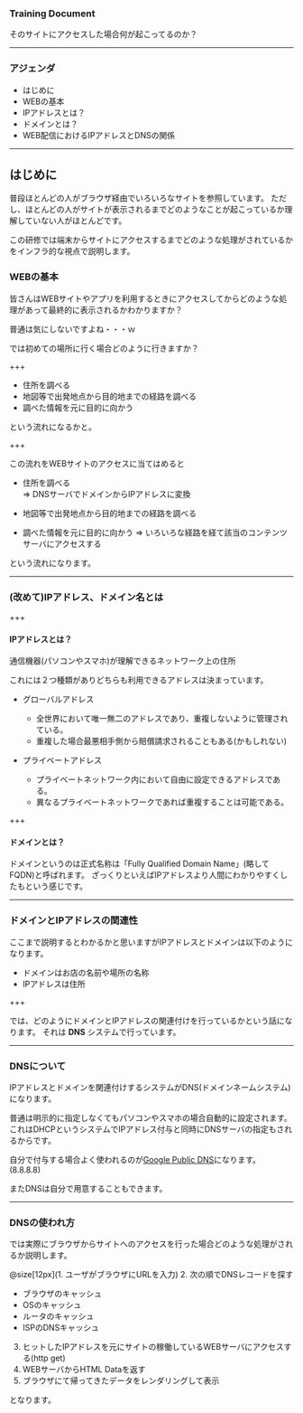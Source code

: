 <!-- 新人研修用ドキュメント　-->
### Training Document

そのサイトにアクセスした場合何が起こってるのか？


---


### アジェンダ

- はじめに
- WEBの基本
- IPアドレスとは？
- ドメインとは？
- WEB配信におけるIPアドレスとDNSの関係

---

## はじめに

普段ほとんどの人がブラウザ経由でいろいろなサイトを参照しています。
ただし、ほとんどの人がサイトが表示されるまでどのようなことが起こっているか理解していない人がほとんどです。

この研修では端末からサイトにアクセスするまでどのような処理がされているかをインフラ的な視点で説明します。


### WEBの基本

皆さんはWEBサイトやアプリを利用するときにアクセスしてからどのような処理があって最終的に表示されるかわかりますか？

普通は気にしないですよね・・・ｗ

では初めての場所に行く場合どのように行きますか？

+++

- 住所を調べる
- 地図等で出発地点から目的地までの経路を調べる
- 調べた情報を元に目的に向かう

という流れになるかと。

+++

この流れをWEBサイトのアクセスに当てはめると

- 住所を調べる<br>
=> DNSサーバでドメインからIPアドレスに変換

- 地図等で出発地点から目的地までの経路を調べる<br>
- 調べた情報を元に目的に向かう
=> いろいろな経路を経て該当のコンテンツサーバにアクセスする

という流れになります。

---

### (改めて)IPアドレス、ドメイン名とは

+++

#### IPアドレスとは？

通信機器(パソコンやスマホ)が理解できるネットワーク上の住所

これには２つ種類がありどちらも利用できるアドレスは決まっています。

- グローバルアドレス
  - 全世界において唯一無二のアドレスであり、重複しないように管理されている。
  - 重複した場合最悪相手側から賠償請求されることもある(かもしれない)

- プライベートアドレス
  - プライベートネットワーク内において自由に設定できるアドレスである。
  - 異なるプライベートネットワークであれば重複することは可能である。

+++

#### ドメインとは？

ドメインというのは正式名称は「Fully Qualified Domain Name」(略してFQDN)と呼ばれます。
ざっくりといえばIPアドレスより人間にわかりやすくしたもという感じです。

---
### ドメインとIPアドレスの関連性

ここまで説明するとわかるかと思いますがIPアドレスとドメインは以下のようになります。

- ドメインはお店の名前や場所の名称
- IPアドレスは住所

+++

では、どのようにドメインとIPアドレスの関連付けを行っているかという話になります。
それは **DNS** システムで行っています。

----
### DNSについて

IPアドレスとドメインを関連付けするシステムがDNS(ドメインネームシステム)になります。

普通は明示的に指定しなくてもパソコンやスマホの場合自動的に設定されます。
これはDHCPというシステムでIPアドレス付与と同時にDNSサーバの指定もされるからです。

自分で付与する場合よく使われるのが[Google Public DNS](https://developers.google.com/speed/public-dns/)になります。
(8.8.8.8)

またDNSは自分で用意することもできます。

---
### DNSの使われ方

では実際にブラウザからサイトへのアクセスを行った場合どのような処理がされるか説明します。

@size[12px](1. ユーザがブラウザにURLを入力)
2. 次の順でDNSレコードを探す
   - ブラウザのキャッシュ
   - OSのキャッシュ
   - ルータのキャッシュ
   - ISPのDNSキャッシュ
3. ヒットしたIPアドレスを元にサイトの稼働しているWEBサーバにアクセスする(http get)
4. WEBサーバからHTML Dataを返す
5. ブラウザにて帰ってきたデータをレンダリングして表示

となります。
  
  
  
  
  
